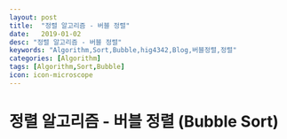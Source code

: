 ```yaml
---
layout: post
title:  "정렬 알고리즘 - 버블 정렬"
date:   2019-01-02
desc: "정렬 알고리즘 - 버블 정렬"
keywords: "Algorithm,Sort,Bubble,hig4342,Blog,버블정렬,정렬"
categories: [Algorithm]
tags: [Algorithm,Sort,Bubble]
icon: icon-microscope
---
```


# 정렬 알고리즘 - 버블 정렬 (Bubble Sort)

##
